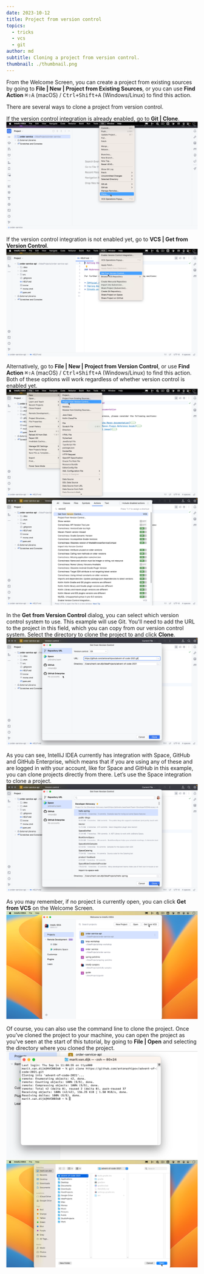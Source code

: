 ```yaml
---
date: 2023-10-12
title: Project from version control
topics:
  - tricks
  - vcs
  - git
author: md
subtitle: Cloning a project from version control.
thumbnail: ./thumbnail.png
---
```


From the Welcome Screen, you can create a project from existing sources by going to **File | New | Project from Existing Sources**, or you can use **Find Action** <kbd>⌘⇧A</kbd> (macOS) / <kbd>Ctrl+Shift+A</kbd> (Windows/Linux) to find this action.

There are several ways to clone a project from version control.

If the version control integration is already enabled, go to **Git | Clone**.
![Git: Clone](clone.png)

If the version control integration is not enabled yet, go to **VCS | Get from Version Control**.
![VCS: Get from Version Control](vcs.png)

Alternatively, go to **File | New | Project from Version Control**, or use **Find Action** <kbd>⌘⇧A</kbd> (macOS) / <kbd>Ctrl+Shift+A</kbd> (Windows/Linux) to find this action. Both of these options will work regardless of whether version control is enabled yet.
![Project from Version Control](project-from-vsc.png)
![Find Action](find-action-vcs.png)

In the **Get from Version Control** dialog, you can select which version control system to use. This example will use Git. You'll need to add the URL to the project in this field, which you can copy from our version control system. Select the directory to clone the project to and click **Clone**.
![Get from Version Control](get-from-vsc.png)

As you can see, IntelliJ IDEA currently has integration with Space, GitHub and GitHub Enterprise, which means that if you are using any of these and are logged in with your account, like for Space and GitHub in this example, you can clone projects directly from there. Let’s use the Space integration to clone a project.
![Clone project from Space](space.png)

As you may remember, if no project is currently open, you can click **Get from VCS** on the Welcome Screen.
![Welcome Screen: Get from VCS](welcome-screen-vcs.png)

Of course, you can also use the command line to clone the project. Once you’ve cloned the project to your machine, you can open the project as you’ve seen at the start of this tutorial, by going to **File | Open** and selecting the directory where you cloned the project.
![Clone project on the command line](cli.png)
![Open project](open-project.png)
